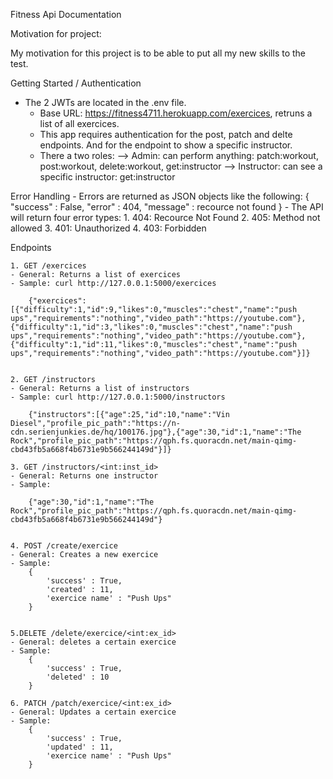 Fitness Api Documentation

Motivation for project:

My motivation for this project is to be able to put all my new skills to the test.


Getting Started / Authentication
- The 2 JWTs are located in the .env file.
    - Base URL: https://fitness4711.herokuapp.com/exercices, retruns a list of all exercices.
    - This app requires authentication for the post, patch and delte endpoints. And for the endpoint to show a specific instructor.
    - There a two roles:
        --> Admin: can perform anything: patch:workout, post:workout, delete:workout, get:instructor
        --> Instructor: can see a specific instructor: get:instructor

Error Handling 
    - Errors are returned as JSON objects like the following:
        {
            "success" : False,
            "error" : 404,
            "message" : recource not found
        }
    - The API will return four error types:
        1. 404: Recource Not Found
        2. 405: Method not allowed
        3. 401: Unauthorized
        4. 403: Forbidden


Endpoints

    1. GET /exercices
    - General: Returns a list of exercices
    - Sample: curl http://127.0.0.1:5000/exercices

        {"exercices":[{"difficulty":1,"id":9,"likes":0,"muscles":"chest","name":"push ups","requirements":"nothing","video_path":"https://youtube.com"},{"difficulty":1,"id":3,"likes":0,"muscles":"chest","name":"push ups","requirements":"nothing","video_path":"https://youtube.com"},{"difficulty":1,"id":11,"likes":0,"muscles":"chest","name":"push ups","requirements":"nothing","video_path":"https://youtube.com"}]}


    2. GET /instructors
    - General: Returns a list of instructors
    - Sample: curl http://127.0.0.1:5000/instructors

        {"instructors":[{"age":25,"id":10,"name":"Vin Diesel","profile_pic_path":"https://n-cdn.serienjunkies.de/hq/100176.jpg"},{"age":30,"id":1,"name":"The Rock","profile_pic_path":"https://qph.fs.quoracdn.net/main-qimg-cbd43fb5a668f4b6731e9b566244149d"}]}

    3. GET /instructors/<int:inst_id>
    - General: Returns one instructor
    - Sample: 

        {"age":30,"id":1,"name":"The Rock","profile_pic_path":"https://qph.fs.quoracdn.net/main-qimg-cbd43fb5a668f4b6731e9b566244149d"}


    4. POST /create/exercice
    - General: Creates a new exercice
    - Sample:
        {
            'success' : True,
            'created' : 11,
            'exercice name' : "Push Ups" 
        }


    5.DELETE /delete/exercice/<int:ex_id>
    - General: deletes a certain exercice 
    - Sample:
        {
            'success' : True,
            'deleted' : 10
        }

    6. PATCH /patch/exercice/<int:ex_id>
    - General: Updates a certain exercice
    - Sample: 
        {
            'success' : True,
            'updated' : 11,
            'exercice name' : "Push Ups"
        }